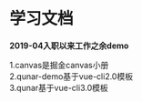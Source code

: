 # 学习文档

**2019-04入职以来工作之余demo**


1.canvas是掘金canvas小册  
2.qunar-demo基于vue-cli2.0模板  
3.qunar基于vue-cli3.0模板  
